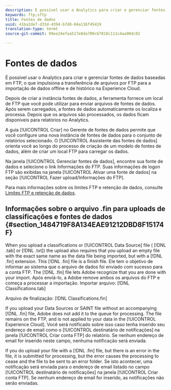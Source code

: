 ```yaml
---
description: É possível usar o Analytics para criar e gerenciar fontes de dados baseadas em FTP, o que impulsiona a transferência de arquivos por FTP para a importação de dados offline e de histórico na Experience Cloud.
keywords: ftp;sftp
title: Fontes de dados
uuid: 41ba2de7-d33d-4394-b7d8-04a116f45419
translation-type: tm+mt
source-git-commit: 99ee24efaa517e8da700c67818c111c4aa90dc02

---
```



# Fontes de dados

É possível usar o Analytics para criar e gerenciar fontes de dados baseadas em FTP, o que impulsiona a transferência de arquivos por FTP para a importação de dados offline e de histórico na Experience Cloud.

Depois de criar a instância fontes de dados, a ferramenta fornece um local de FTP que você pode utilizar para enviar arquivos de fontes de dados. Após serem carregados, a fontes de dados automaticamente os localiza e processa. Depois que os arquivos são processados, os dados ficam disponíveis para relatórios no Analytics.

A guia [!UICONTROL Criar] no Gerente de fontes de dados permite que você configure uma nova instância de fontes de dados para o conjunto de relatórios selecionado. O [!UICONTROL Assistente das fontes de dados] orienta você ao longo do processo de criação de um modelo de fontes de dados, além de criar um local FTP para carregar os dados.

Na janela [!UICONTROL Gerenciar fontes de dados], encontre sua fonte de dados e selecione o link Informações do FTP. Suas informações de logon FTP são exibidas na janela [!UICONTROL Ativar uma fonte de dados] na seção [!UICONTROL Fazer upload/Informações do FTP].

Para mais informações sobre os limites FTP e retenção de dados, consulte [Limites FTP e retenção de dados](/help/export/ftp-and-sftp/ftp-limits.md).

## Informações sobre o arquivo .fin para uploads de classificações e fontes de dados {#section_1484719F8A134EAE91212DBD8F15174F}

When you upload a classifications or [!UICONTROL Data Source] file ( [!DNL .tab] or [!DNL .txt]) the upload also requires that you upload an empty file with the exact same name as the data file being imported, but with a [!DNL .fin] extension. This [!DNL .fin] file is a finish file. Ele tem o objetivo de informar ao sistema que o arquivo de dados foi enviado com sucesso para a conta FTP. The [!DNL .fin] file lets Adobe recognize that you are done with your import. Após enviá-lo, a Adobe remove ambos os arquivos do FTP e começa a processar a importação.
Importar arquivo: [!DNL Classifications.tab]

Arquivo de finalização: [!DNL Classifications.fin]

If you upload your Data Sources or SAINT file without an accompanying [!DNL .fin] file, Adobe does not add it to the queue for processing. The file remains on the FTP, and is not applied to your data in the [!UICONTROL Experience Cloud]. Você será notificado sobre isso caso tenha inserido seu endereço de email como o [!UICONTROL destinatário de notificações] na janela [!UICONTROL Criar conta FTP] do relatório. Se nenhum endereço de email for inserido neste campo, nenhuma notificação será enviada.

If you do upload your file with a [!DNL .fin] file, but there is an error in the file, it is submitted for processing, but the error causes the processing to cease and the file to be sent to an error folder. Se isto acontecer, uma notificação será enviada para o endereço de email listado no campo [!UICONTROL destinatário de notificações] na janela [!UICONTROL Criar conta FTP]. Se nenhum endereço de email for inserido, as notificações não serão enviadas.

